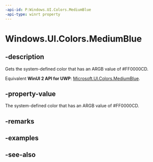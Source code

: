 ```yaml
---
-api-id: P:Windows.UI.Colors.MediumBlue
-api-type: winrt property
---
```


<!-- Property syntax
public Windows.UI.Color MediumBlue { get; }
-->

# Windows.UI.Colors.MediumBlue

## -description

Gets the system-defined color that has an ARGB value of #FF0000CD.

Equivalent **WinUI 2 API for UWP**: [Microsoft.UI.Colors.MediumBlue](/windows/winui/api/microsoft.ui.colors.mediumblue).

## -property-value

The system-defined color that has an ARGB value of #FF0000CD.

## -remarks

## -examples

## -see-also
